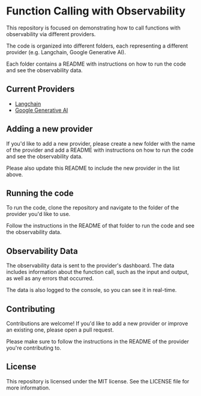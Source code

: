 # Function Calling with Observability

This repository is focused on demonstrating how to call functions with observability via different providers.

The code is organized into different folders, each representing a different provider (e.g. Langchain, Google Generative AI).

Each folder contains a README with instructions on how to run the code and see the observability data.

## Current Providers

- [Langchain](langchain/README.md)
- [Google Generative AI](google-generative-ai/README.md)

## Adding a new provider

If you'd like to add a new provider, please create a new folder with the name of the provider and add a README with instructions on how to run the code and see the observability data.

Please also update this README to include the new provider in the list above.

## Running the code

To run the code, clone the repository and navigate to the folder of the provider you'd like to use.

Follow the instructions in the README of that folder to run the code and see the observability data.

## Observability Data

The observability data is sent to the provider's dashboard. The data includes information about the function call, such as the input and output, as well as any errors that occurred.

The data is also logged to the console, so you can see it in real-time.

## Contributing

Contributions are welcome! If you'd like to add a new provider or improve an existing one, please open a pull request.

Please make sure to follow the instructions in the README of the provider you're contributing to.

## License

This repository is licensed under the MIT license. See the LICENSE file for more information.
